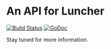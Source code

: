 # An API for Luncher
[![Build Status](https://travis-ci.org/Lunchr/luncher-api.svg?branch=master)](https://travis-ci.org/Lunchr/luncher-api) [![GoDoc](https://godoc.org/github.com/Lunchr/luncher-api?status.svg)](https://godoc.org/github.com/Lunchr/luncher-api)

Stay tuned for more information.
